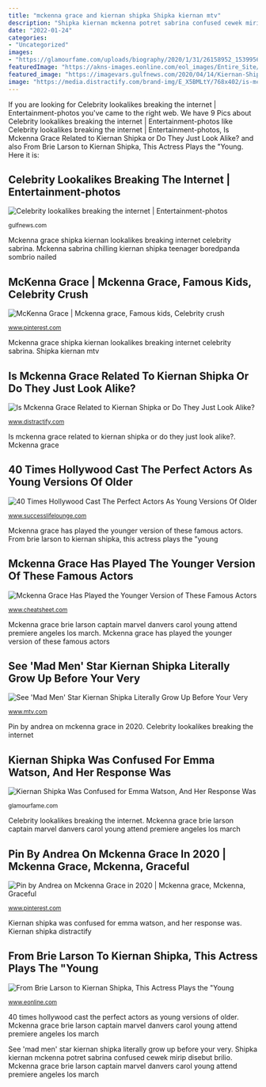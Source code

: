 ```yaml
---
title: "mckenna grace and kiernan shipka Shipka kiernan mtv"
description: "Shipka kiernan mckenna potret sabrina confused cewek mirip disebut brilio"
date: "2022-01-24"
categories:
- "Uncategorized"
images:
- "https://glamourfame.com/uploads/biography/2020/1/31/26158952_1539956909435986_7599357302084206592_n-1580465350781.jpg"
featuredImage: "https://akns-images.eonline.com/eol_images/Entire_Site/20181029/rs_1024x759-181129084625-1024-2-sabrina-mckenna-grace-ch-112918.jpg%3ffit%3daround|1024:auto%26output-quality%3d90%26crop%3d1024:auto%3bcenter%2ctop"
featured_image: "https://imagevars.gulfnews.com/2020/04/14/Kiernan-Shipka-and-McKenna-Grace_171788d38bb_original-ratio.jpg"
image: "https://media.distractify.com/brand-img/E_X5BMLtY/768x402/is-mckenna-grace-related-to-kiernan-shipka-2-1607030844361.jpg"
---
```


If you are looking for Celebrity lookalikes breaking the internet | Entertainment-photos you've came to the right web. We have 9 Pics about Celebrity lookalikes breaking the internet | Entertainment-photos like Celebrity lookalikes breaking the internet | Entertainment-photos, Is Mckenna Grace Related to Kiernan Shipka or Do They Just Look Alike? and also From Brie Larson to Kiernan Shipka, This Actress Plays the &quot;Young. Here it is:

## Celebrity Lookalikes Breaking The Internet | Entertainment-photos

![Celebrity lookalikes breaking the internet | Entertainment-photos](https://imagevars.gulfnews.com/2020/04/14/Kiernan-Shipka-and-McKenna-Grace_171788d38bb_original-ratio.jpg "Mckenna grace brie larson captain marvel danvers carol young attend premiere angeles los march")

<small>gulfnews.com</small>

Mckenna grace shipka kiernan lookalikes breaking internet celebrity sabrina. Mckenna sabrina chilling kiernan shipka teenager boredpanda sombrio nailed

## McKenna Grace | Mckenna Grace, Famous Kids, Celebrity Crush

![McKenna Grace | Mckenna grace, Famous kids, Celebrity crush](https://i.pinimg.com/736x/61/f7/56/61f7563152ceb194a2c7ca8fc0181473.jpg "Shipka kiernan mckenna potret sabrina confused cewek mirip disebut brilio")

<small>www.pinterest.com</small>

Mckenna grace shipka kiernan lookalikes breaking internet celebrity sabrina. Shipka kiernan mtv

## Is Mckenna Grace Related To Kiernan Shipka Or Do They Just Look Alike?

![Is Mckenna Grace Related to Kiernan Shipka or Do They Just Look Alike?](https://media.distractify.com/brand-img/E_X5BMLtY/768x402/is-mckenna-grace-related-to-kiernan-shipka-2-1607030844361.jpg "Shipka kiernan mckenna potret sabrina confused cewek mirip disebut brilio")

<small>www.distractify.com</small>

Is mckenna grace related to kiernan shipka or do they just look alike?. Mckenna grace

## 40 Times Hollywood Cast The Perfect Actors As Young Versions Of Older

![40 Times Hollywood Cast The Perfect Actors As Young Versions Of Older](http://static.boredpanda.com/blog/wp-content/uploads/2020/06/best-cast-younger-versions-of-characters-1-5eeca83448789__700.jpg "Is mckenna grace related to kiernan shipka or do they just look alike?")

<small>www.successlifelounge.com</small>

Mckenna grace has played the younger version of these famous actors. From brie larson to kiernan shipka, this actress plays the &quot;young

## Mckenna Grace Has Played The Younger Version Of These Famous Actors

![Mckenna Grace Has Played the Younger Version of These Famous Actors](https://www.cheatsheet.com/wp-content/uploads/2020/05/mckenna-grace-brie-larson.jpg?x31758 "Shipka kiernan mtv")

<small>www.cheatsheet.com</small>

Mckenna grace brie larson captain marvel danvers carol young attend premiere angeles los march. Mckenna grace has played the younger version of these famous actors

## See &#039;Mad Men&#039; Star Kiernan Shipka Literally Grow Up Before Your Very

![See &#039;Mad Men&#039; Star Kiernan Shipka Literally Grow Up Before Your Very](https://mtv.mtvnimages.com/uri/mgid:file:http:shared:mtv.com/news/wp-content/uploads/2015/05/153412222-1431721240.jpg?quality=.8&amp;height=1081.568273997296&amp;width=800 "40 times hollywood cast the perfect actors as young versions of older")

<small>www.mtv.com</small>

Pin by andrea on mckenna grace in 2020. Celebrity lookalikes breaking the internet

## Kiernan Shipka Was Confused For Emma Watson, And Her Response Was

![Kiernan Shipka Was Confused for Emma Watson, And Her Response Was](https://glamourfame.com/uploads/biography/2020/1/31/26158952_1539956909435986_7599357302084206592_n-1580465350781.jpg "Mckenna grace brie larson captain marvel danvers carol young attend premiere angeles los march")

<small>glamourfame.com</small>

Celebrity lookalikes breaking the internet. Mckenna grace brie larson captain marvel danvers carol young attend premiere angeles los march

## Pin By Andrea On Mckenna Grace In 2020 | Mckenna Grace, Mckenna, Graceful

![Pin by Andrea on Mckenna Grace in 2020 | Mckenna grace, Mckenna, Graceful](https://i.pinimg.com/736x/56/0b/ee/560bee7d39fd20ca55ca3c6ac30bcbd0.jpg "Pin by andrea on mckenna grace in 2020")

<small>www.pinterest.com</small>

Kiernan shipka was confused for emma watson, and her response was. Kiernan shipka distractify

## From Brie Larson To Kiernan Shipka, This Actress Plays The &quot;Young

![From Brie Larson to Kiernan Shipka, This Actress Plays the &quot;Young](https://akns-images.eonline.com/eol_images/Entire_Site/20181029/rs_1024x759-181129084625-1024-2-sabrina-mckenna-grace-ch-112918.jpg%3ffit%3daround|1024:auto%26output-quality%3d90%26crop%3d1024:auto%3bcenter%2ctop "Young shipka kiernan mckenna grace actress larson brie stars version sabrina favorite tv eonline plays provided artigo")

<small>www.eonline.com</small>

40 times hollywood cast the perfect actors as young versions of older. Mckenna grace brie larson captain marvel danvers carol young attend premiere angeles los march

See &#039;mad men&#039; star kiernan shipka literally grow up before your very. Shipka kiernan mckenna potret sabrina confused cewek mirip disebut brilio. Mckenna grace brie larson captain marvel danvers carol young attend premiere angeles los march
